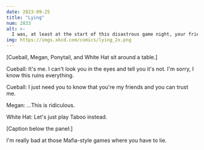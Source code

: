 ```yaml
---
date: 2023-09-25
title: "Lying"
num: 2833
alt: >-
  I was, at least at the start of this disastrous game night, your friend.
img: https://imgs.xkcd.com/comics/lying_2x.png
---
```

[Cueball, Megan, Ponytail, and White Hat sit around a table.]

Cueball: It's me. I can't look you in the eyes and tell you it's not. I'm sorry, I know this ruins everything.

Cueball: I just need you to know that you're my friends and you can trust me.

Megan: ...This is ridiculous.

White Hat: Let's just play Taboo instead.

[Caption below the panel:]

I'm really bad at those Mafia-style games where you have to lie.